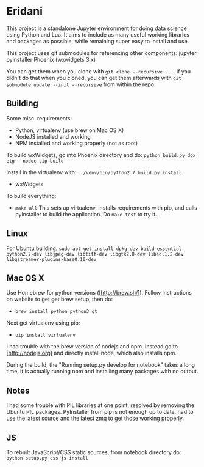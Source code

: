 # Eridani

This project is a standalone Jupyter environment for doing data science
using Python and Lua. It aims to include as many useful working libraries
and packages as possible, while remaining super easy to install and use.

This project uses git submodules for referencing other components:
    jupyter
    pyinstaller
    Phoenix (wxwidgets 3.x)

You can get them when you clone with `git clone --recursive ...`. If you
didn't do that when you cloned, you can get them afterwards with
`git submodule update --init --recursive` from within the repo.

## Building

Some misc. requirements:
* Python, virtualenv (use brew on Mac OS X)
* NodeJS installed and working
* NPM installed and working properly (not as root)

To build wxWidgets, go into Phoenix directory and do:
`python build.py dox etg --nodoc sip build`

Install in the virtualenv with:
`../venv/bin/python2.7 build.py install`

* wxWidgets

To build everything:
* `make all`
This sets up virtualenv, installs requirements with pip, and calls
pyinstaller to build the application. Do `make test` to try it.

## Linux

For Ubuntu building:
`sudo apt-get install dpkg-dev build-essential python2.7-dev libjpeg-dev libtiff-dev libgtk2.0-dev libsdl1.2-dev libgstreamer-plugins-base0.10-dev`

## Mac OS X

Use Homebrew for python versions ([http://brew.sh/]). Follow instructions on website to
get get brew setup, then do:

* `brew install python python3 qt`

Next get virtualenv using pip:

* `pip install virtualenv`

I had trouble with the brew version of nodejs and npm. Instead go to [http://nodejs.org]
and directly install node, which also installs npm.

During the build, the "Running setup.py develop for notebook" takes a long time, it
is actually running npm and installing many packages with no output.

## Notes

I had some trouble with PIL libraries at one point, resolved by removing
the Ubuntu PIL packages. PyInstaller from pip is not enough up to date,
had to use the latest source and the latest zmq to get those working
properly.

## JS

To rebuilt JavaScript/CSS static sources, from notebook directory do:
`python setup.py css js install`
